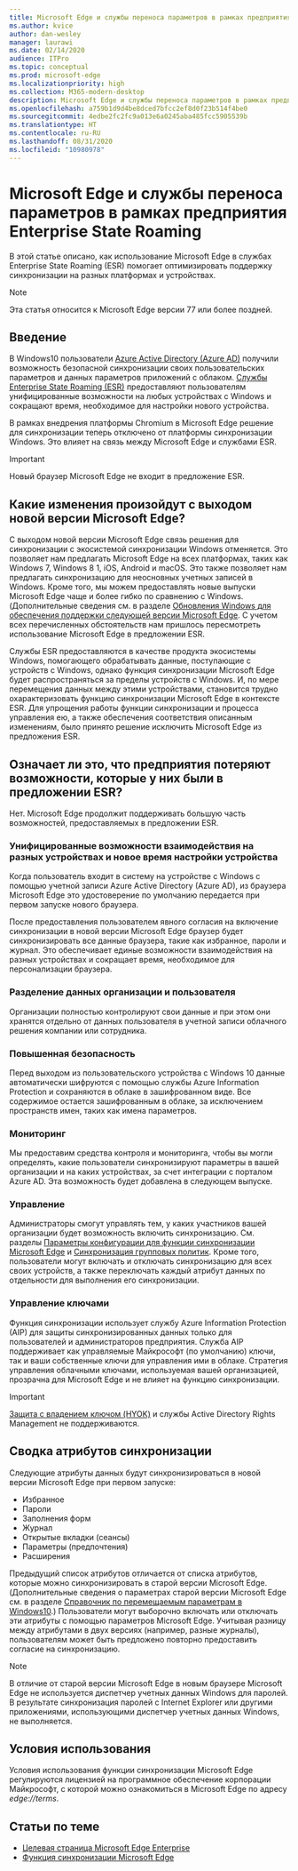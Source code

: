 ```yaml
---
title: Microsoft Edge и службы переноса параметров в рамках предприятия Enterprise State Roaming
ms.author: kvice
author: dan-wesley
manager: laurawi
ms.date: 02/14/2020
audience: ITPro
ms.topic: conceptual
ms.prod: microsoft-edge
ms.localizationpriority: high
ms.collection: M365-modern-desktop
description: Microsoft Edge и службы переноса параметров в рамках предприятия Enterprise State Roaming
ms.openlocfilehash: a759b1d9d4be8dced7bfcc2ef8d0f23b514f4be0
ms.sourcegitcommit: 4edbe2fc2fc9a013e6a0245aba485fcc5905539b
ms.translationtype: HT
ms.contentlocale: ru-RU
ms.lasthandoff: 08/31/2020
ms.locfileid: "10980978"
---
```

# Microsoft Edge и службы переноса параметров в рамках предприятия Enterprise State Roaming

В этой статье описано, как использование Microsoft Edge в службах Enterprise State Roaming (ESR) помогает оптимизировать поддержку синхронизации на разных платформах и устройствах.

> [!NOTE]
> Эта статья относится к Microsoft Edge версии 77 или более поздней.

## Введение

В Windows10 пользователи [Azure Active Directory (Azure AD)](https://docs.microsoft.com/azure/active-directory/fundamentals/active-directory-whatis) получили возможность безопасной синхронизации своих пользовательских параметров и данных параметров приложений с облаком. [Службы Enterprise State Roaming (ESR)](https://docs.microsoft.com/azure/active-directory/devices/enterprise-state-roaming-overview) предоставляют пользователям унифицированные возможности на любых устройствах с Windows и сокращают время, необходимое для настройки нового устройства.

В рамках внедрения платформы Chromium в Microsoft Edge решение для синхронизации теперь отключено от платформы синхронизации Windows. Это влияет на связь между Microsoft Edge и службами ESR.

> [!IMPORTANT]
> Новый браузер Microsoft Edge не входит в предложение ESR.

## Какие изменения произойдут с выходом новой версии Microsoft Edge?

С выходом новой версии Microsoft Edge связь решения для синхронизации с экосистемой синхронизации Windows отменяется. Это позволяет нам предлагать Microsoft Edge на всех платформах, таких как Windows 7, Windows 8 1, iOS, Android и macOS. Это также позволяет нам предлагать синхронизацию для неосновных учетных записей в Windows. Кроме того, мы можем предоставлять новые выпуски Microsoft Edge чаще и более гибко по сравнению с Windows. (Дополнительные сведения см. в разделе [Обновления Windows для обеспечения поддержки следующей версии Microsoft Edge](microsoft-edge-sysupdate-windows-updates.md). С учетом всех перечисленных обстоятельств нам пришлось пересмотреть использование Microsoft Edge в предложении ESR.

Службы ESR предоставляются в качестве продукта экосистемы Windows, помогающего обрабатывать данные, поступающие с устройств с Windows, однако функция синхронизации Microsoft Edge будет распространяться за пределы устройств с Windows. И, по мере перемещения данных между этими устройствами, становится трудно охарактеризовать функцию синхронизации Microsoft Edge в контексте ESR. Для упрощения работы функции синхронизации и процесса управления ею, а также обеспечения соответствия описанным изменениям, было принято решение исключить Microsoft Edge из предложения ESR.

## Означает ли это, что предприятия потеряют возможности, которые у них были в предложении ESR?

Нет. Microsoft Edge продолжит поддерживать большую часть возможностей, предоставляемых в предложении ESR.

### Унифицированные возможности взаимодействия на разных устройствах и новое время настройки устройства

Когда пользователь входит в систему на устройстве с Windows с помощью учетной записи Azure Active Directory (Azure AD), из браузера Microsoft Edge это удостоверение по умолчанию передается при первом запуске нового браузера.

После предоставления пользователем явного согласия на включение синхронизации в новой версии Microsoft Edge браузер будет синхронизировать все данные браузера, такие как избранное, пароли и журнал. Это обеспечивает единые возможности взаимодействия на разных устройствах и сокращает время, необходимое для персонализации браузера.

### Разделение данных организации и пользователя

Организации полностью контролируют свои данные и при этом они хранятся отдельно от данных пользователя в учетной записи облачного решения компании или сотрудника.

### Повышенная безопасность

Перед выходом из пользовательского устройства с Windows 10 данные автоматически шифруются с помощью службы Azure Information Protection и сохраняются в облаке в зашифрованном виде. Все содержимое остается зашифрованным в облаке, за исключением пространств имен, таких как имена параметров.

### Мониторинг

Мы предоставим средства контроля и мониторинга, чтобы вы могли определять, какие пользователи синхронизируют параметры в вашей организации и на каких устройствах, за счет интеграции с порталом Azure AD. Эта возможность будет добавлена в следующем выпуске.

### Управление

Администраторы смогут управлять тем, у каких участников вашей организации будет возможность включить синхронизацию. См. разделы [Параметры конфигурации для функции синхронизации Microsoft Edge](microsoft-edge-enterprise-sync.md#configuration-options-for-microsoft-edge-sync) и [Синхронизация групповых политик](microsoft-edge-enterprise-sync.md#sync-group-policies). Кроме того, пользователи могут включать и отключать синхронизацию для всех своих устройств, а также переключать каждый атрибут данных по отдельности для выполнения его синхронизации.

### Управление ключами

Функция синхронизации использует службу Azure Information Protection (AIP) для защиты синхронизированных данных только для пользователей и администраторов предприятия. Служба AIP поддерживает как управляемые Майкрософт (по умолчанию) ключи, так и ваши собственные ключи для управления ими в облаке. Стратегия управления облачными ключами, используемая вашей организацией, прозрачна для Microsoft Edge и не влияет на функцию синхронизации.

> [!IMPORTANT]
> [Защита с владением ключом (HYOK)](https://docs.microsoft.com/azure/information-protection/configure-adrms-restrictions) и службы Active Directory Rights Management не поддерживаются.

## Сводка атрибутов синхронизации

Следующие атрибуты данных будут синхронизироваться в новой версии Microsoft Edge при первом запуске:

- Избранное
- Пароли
- Заполнения форм
- Журнал
- Открытые вкладки (сеансы)
- Параметры (предпочтения)
- Расширения

Предыдущий список атрибутов отличается от списка атрибутов, которые можно синхронизировать в старой версии Microsoft Edge. (Дополнительные сведения о параметрах старой версии Microsoft Edge см. в разделе [Справочник по перемещаемым параметрам в Windows10](https://docs.microsoft.com/azure/active-directory/devices/enterprise-state-roaming-windows-settings-reference).) Пользователи могут выборочно включать или отключать эти атрибуты с помощью параметров Microsoft Edge. Учитывая разницу между атрибутами в двух версиях (например, разные журналы), пользователям может быть предложено повторно предоставить согласие на синхронизацию.

> [!NOTE]
> В отличие от старой версии Microsoft Edge в новым браузере Microsoft Edge не используется диспетчер учетных данных Windows для паролей. В результате синхронизация паролей с Internet Explorer или другими приложениями, использующими диспетчер учетных данных Windows, не выполняется.

## Условия использования

Условия использования функции синхронизации Microsoft Edge регулируются лицензией на программное обеспечение корпорации Майкрософт, с которой можно ознакомиться в Microsoft Edge по адресу *edge://terms*.

## Статьи по теме

- [Целевая страница Microsoft Edge Enterprise](https://aka.ms/EdgeEnterprise)
- [Функция синхронизации Microsoft Edge](microsoft-edge-enterprise-sync.md)